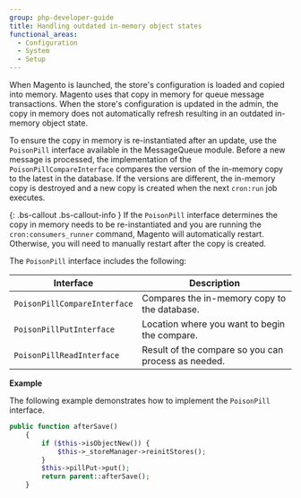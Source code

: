 ```yaml
---
group: php-developer-guide
title: Handling outdated in-memory object states
functional_areas:
  - Configuration
  - System
  - Setup
---
```


When Magento is launched, the store's configuration is loaded and copied into memory. Magento uses that copy in memory for queue message transactions. When the store's configuration is updated in the admin, the copy in memory does not automatically refresh resulting in an outdated in-memory object state.

To ensure the copy in memory is re-instantiated after an update, use the `PoisonPill` interface available in the MessageQueue module. Before a new message is processed, the implementation of the `PoisonPillCompareInterface` compares the version of the in-memory copy to the latest in the database. If the versions are different, the in-memory copy is destroyed and a new copy is created when the next `cron:run` job executes.

{: .bs-callout .bs-callout-info }
If the `PoisonPill` interface determines the copy in memory needs to be re-instantiated and you are running the `cron:consumers_runner` command, Magento will automatically restart. Otherwise, you will need to manually restart after the copy is created.

The `PoisonPill` interface includes the following:

Interface | Description
--- | ---
`PoisonPillCompareInterface` | Compares the in-memory copy to the database.
`PoisonPillPutInterface` | Location where you want to begin the compare.
`PoisonPillReadInterface` | Result of the compare so you can process as needed.

**Example**

The following example demonstrates how to implement the `PoisonPill` interface.

``` php
public function afterSave()
    {
        if ($this->isObjectNew()) {
            $this->_storeManager->reinitStores();
        }
        $this->pillPut->put();
        return parent::afterSave();
    }
```